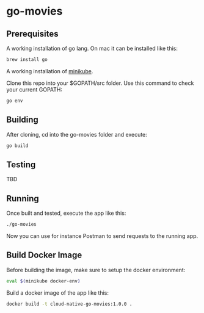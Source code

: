 # go-movies

## Prerequisites
A working installation of go lang.
On mac it can be installed like this:
```bash
brew install go
```
A working installation of [minikube](https://kubernetes.io/docs/tasks/tools/install-minikube/).

Clone this repo into your $GOPATH/src folder. 
Use this command to check your current GOPATH:
```bash
go env
```
## Building
After cloning, cd into the go-movies folder and execute:
```bash
go build
```
## Testing
TBD

## Running
Once built and tested, execute the app like this:
```bash
./go-movies
```
Now you can use for instance Postman to send requests to the running app.

## Build Docker Image
Before building the image, make sure to setup the docker environment:
```bash
eval $(minikube docker-env)
```
Build a docker image of the app like this:
```bash
docker build -t cloud-native-go-movies:1.0.0 .
```

